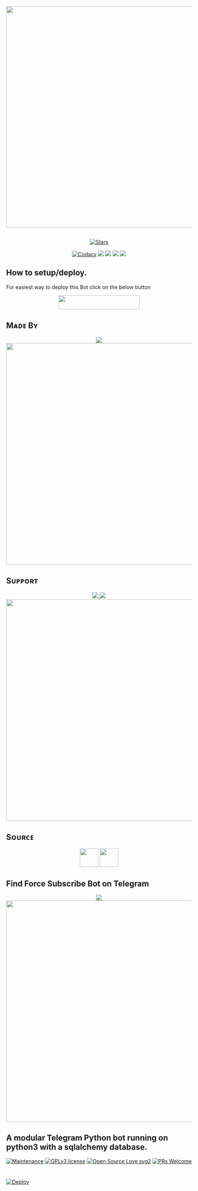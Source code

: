##

<a href="https://github.com/BotMasterOfficial/ForceSubscribe_Bot"><img src="https://img.shields.io/badge/RMCMG%20Force%20Subscribe%20Bot-gold?&style=flat-square?&logo=github" width=600px></a></p>

##

<p align="center">
    <a href="https://github.com/BotMasterOfficial/ForceSubscribe_Bot/stargazers"><img src="https://img.shields.io/github/stars/BotMasterOfficial/ForceSubscribe_Bot?label=Stars&style=flat-square&logo=github&color=F10070" alt="Stars" /></a>
</p>
<p align="center">
    <a href="https://app.codacy.com/manual/BotMasterOfficial/ForceSubscribe_Bot/dashboard"> <img src="https://img.shields.io/codacy/grade/4d58f2a402b54aed8a7d95f7add45a81?color=brightgreen&logo=codacy&logoColor=green&style=for-the-badge" alt="Codacy" /></a>
    <a href="https://github.com/BotMasterOfficial/ForceSubscribe_Bot"> <img src="https://img.shields.io/github/repo-size/BotMasterOfficial/ForceSubscribe_Bot?color=orange&logo=github&logoColor=green&style=for-the-badge" /></a>
    <a href="https://github.com/BotMasterOfficial/ForceSubscribe_Bot/commits/mukesh"> <img src="https://img.shields.io/github/last-commit/BotMasterOfficial/ForceSubscribe_Bot?color=blue&logo=github&logoColor=green&style=for-the-badge" /></a>
    <a href="https://github.com/BotMasterOfficial/ForceSubscribe_Bot/issues"> <img src="https://img.shields.io/github/issues/BotMasterOfficial/ForceSubscribe_Bot?color=blueviolet&logo=github&logoColor=green&style=for-the-badge" /></a>
    <a href="https://github.com/BotMasterOfficial/ForceSubscribe_Bot/network/members"> <img src="https://img.shields.io/github/forks/BotMasterOfficial/ForceSubscribe_Bot?color=red&logo=github&logoColor=green&style=for-the-badge" /></a>  
</p>

##

## How to setup/deploy.
For easiest way to deploy this Bot click on the below button
<p align="center"><a href="https://heroku.com/deploy?template=https://github.com/BotMasterOfficial/ForceSubscribe_Bot"> <img src="https://img.shields.io/badge/Deploy%20To%20Heroku-black?style=for-the-badge&logo=heroku" width="220" height="38.45"/></a></p>
 
##

## Mᴀᴅᴇ Bʏ

<p align="center">
    <a href="https://t.me/mkspali"> <img src="https://img.shields.io/badge/Bestest-Master-ff69b4" /> </a>
    <a href="https://t.me/mkspali"><img src="https://img.shields.io/badge/Telegram-Mukesh%20Solanki-gold?&style=flat-square?&logo=telegram" width=600px></a></p>
</p>

##

## Sᴜᴘᴘᴏʀᴛ

<p align="center">
    <a href="https://t.me/BotMasterOfficial"> <img src="https://img.shields.io/badge/Join-Our-green" /> <img src="https://img.shields.io/badge/Support-Channel-critical" /> </a>
    <a href="https://t.me/BotMasterOfficial"><img src="https://img.shields.io/badge/Telegram-Bot%20Master%20Official-gold?&style=flat-square?&logo=telegram" width=600px></a></p>
</p>

##

## Sᴏᴜʀᴄᴇ

<p align="center">
    <img src="https://img.shields.io/badge/Python-black" width=50px/>  <img src="https://img.shields.io/badge/Telethn-black" width=50px/>
</p>

##

## Find Force Subscribe Bot on Telegram

<p align="center">
    <a href="https://t.me/RMCMG_ForceSubscribe_Bot"> <img src="https://img.shields.io/badge/Best-Bot-ff69b4" /> </a>
    <a href="https://t.me/RMCMG_ForceSubscribe_Bot"><img src="https://img.shields.io/badge/Telegram-RMCMG%20Force%20Subscribe%20Bot-gold?&style=flat-square?&logo=telegram" width=600px></a></p>
</p>

##

## A modular Telegram Python bot running on python3 with a sqlalchemy database.

[![Maintenance](https://img.shields.io/badge/Maintained%3F-yes-green.svg)](https://GitHub.com/BotMasterOfficial/ForceSubscribe_Bot.js/graphs/commit-activity) [![GPLv3 license](https://img.shields.io/badge/License-GPLv3-blue.svg)](https://perso.crans.org/besson/LICENSE.html) [![Open Source Love svg2](https://badges.frapsoft.com/os/v2/open-source.svg?v=103)](https://github.com/BotMasterOfficial/ForceSubscribe_Bot/) 
[![PRs Welcome](https://img.shields.io/badge/PRs-welcome-brightgreen.svg?style=flat-square)](https://makeapullrequest.com)

#

[![Deploy](https://telegra.ph/file/e75b8ff32e728d5780ee6.png)](https://heroku.com/deploy?template=https://github.com/BotMasterOfficial/ForceSubscribe_Bot.git)

#
